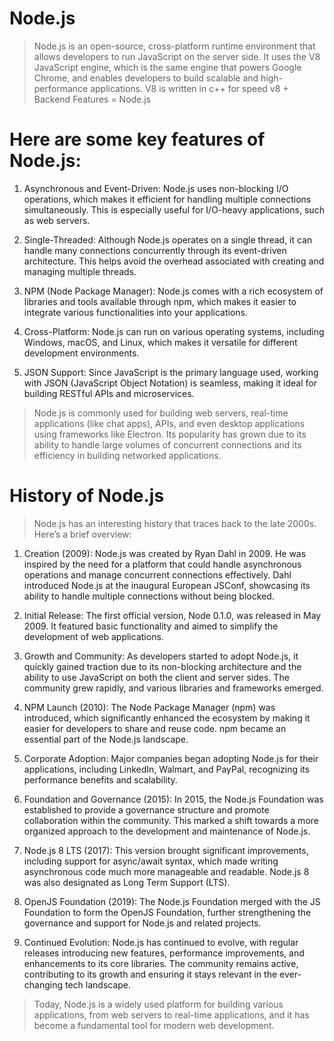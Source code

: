 # Node.js

> Node.js is an open-source, cross-platform runtime environment that allows developers to run JavaScript on the server side.
> It uses the V8 JavaScript engine, which is the same engine that powers Google Chrome, and enables developers to build scalable and high-performance applications.
> V8 is written in c++ for speed
> v8 + Backend Features = Node.js

# Here are some key features of Node.js:

1. Asynchronous and Event-Driven: Node.js uses non-blocking I/O operations, which makes it efficient for handling multiple connections simultaneously. This is especially useful for I/O-heavy applications, such as web servers.

2. Single-Threaded: Although Node.js operates on a single thread, it can handle many connections concurrently through its event-driven architecture. This helps avoid the overhead associated with creating and managing multiple threads.

3. NPM (Node Package Manager): Node.js comes with a rich ecosystem of libraries and tools available through npm, which makes it easier to integrate various functionalities into your applications.

4. Cross-Platform: Node.js can run on various operating systems, including Windows, macOS, and Linux, which makes it versatile for different development environments.

5. JSON Support: Since JavaScript is the primary language used, working with JSON (JavaScript Object Notation) is seamless, making it ideal for building RESTful APIs and microservices.

> Node.js is commonly used for building web servers, real-time applications (like chat apps), APIs, and even desktop applications using frameworks like Electron. Its popularity has grown due to its ability to handle large volumes of concurrent connections and its efficiency in building networked applications.

# History of Node.js

> Node.js has an interesting history that traces back to the late 2000s. Here’s a brief overview:

1. Creation (2009): Node.js was created by Ryan Dahl in 2009. He was inspired by the need for a platform that could handle asynchronous operations and manage concurrent connections effectively. Dahl introduced Node.js at the inaugural European JSConf, showcasing its ability to handle multiple connections without being blocked.

2. Initial Release: The first official version, Node 0.1.0, was released in May 2009. It featured basic functionality and aimed to simplify the development of web applications.

3. Growth and Community: As developers started to adopt Node.js, it quickly gained traction due to its non-blocking architecture and the ability to use JavaScript on both the client and server sides. The community grew rapidly, and various libraries and frameworks emerged.

4. NPM Launch (2010): The Node Package Manager (npm) was introduced, which significantly enhanced the ecosystem by making it easier for developers to share and reuse code. npm became an essential part of the Node.js landscape.

5. Corporate Adoption: Major companies began adopting Node.js for their applications, including LinkedIn, Walmart, and PayPal, recognizing its performance benefits and scalability.

6. Foundation and Governance (2015): In 2015, the Node.js Foundation was established to provide a governance structure and promote collaboration within the community. This marked a shift towards a more organized approach to the development and maintenance of Node.js.

7. Node.js 8 LTS (2017): This version brought significant improvements, including support for async/await syntax, which made writing asynchronous code much more manageable and readable. Node.js 8 was also designated as Long Term Support (LTS).

8. OpenJS Foundation (2019): The Node.js Foundation merged with the JS Foundation to form the OpenJS Foundation, further strengthening the governance and support for Node.js and related projects.

9. Continued Evolution: Node.js has continued to evolve, with regular releases introducing new features, performance improvements, and enhancements to its core libraries. The community remains active, contributing to its growth and ensuring it stays relevant in the ever-changing tech landscape.

> Today, Node.js is a widely used platform for building various applications, from web servers to real-time applications, and it has become a fundamental tool for modern web development.
